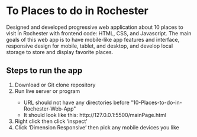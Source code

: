 <h1>To Places to do in Rochester</h1>

<p>Designed and developed progressive web application about 10 places to visit in Rochester with frontend code: HTML, CSS, and Javascript. The main goals of this web app is to have mobile-like app features and interface, responsive design for mobile, tablet, and desktop, and develop local storage to store and display favorite places.</p>

<h2>Steps to run the app</h2>
<ol>
  <li>Download or Git clone repository</li>
  <li>Run live server or program</li>
  <ul>
    <li>URL should not have any directories before "10-Places-to-do-in-Rochester-Web-App"</li>
    <li>It should look like this: http://127.0.0.1:5500/mainPage.html</li>
  </ul>
  <li>Right click then click ‘inspect’</li>
  <li>Click ‘Dimension Responsive’ then pick any mobile devices you like</li>
</ol>
